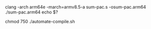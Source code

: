 clang -arch arm64e -march=armv8.5-a sum-pac.s -osum-pac.arm64
./sum-pac.arm64
echo $?


chmod 750 ./automate-compile.sh